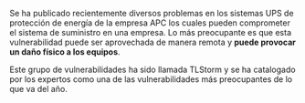 Se ha publicado recientemente diversos problemas en los sistemas
UPS de protección de energía de la empresa APC los cuales pueden
comprometer el sistema de suministro en una empresa. Lo más
preocupante es que esta vulnerabilidad puede ser aprovechada de
manera remota y **puede provocar un daño físico a los equipos**.

Este grupo de vulnerabilidades ha sido llamada TLStorm y se ha
catalogado por los expertos como una de las vulnerabilidades más
preocupantes de lo que va del año.